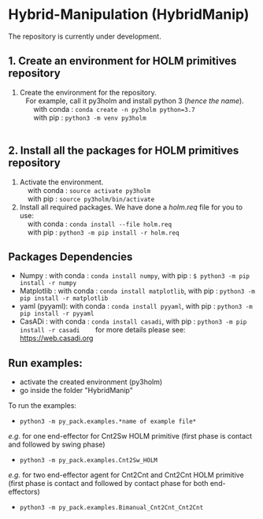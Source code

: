 # Hybrid-Manipulation (HybridManip)

The repository is currently under development.


## 1. Create an environment for HOLM primitives repository
1. Create the environment for the repository.<br/> 
&nbsp;&nbsp;&nbsp;For example, call it py3holm and install python 3 (*hence the name*).<br/> 
&nbsp;&nbsp;&nbsp;&nbsp;&nbsp;&nbsp; with conda : ```conda create -n py3holm python=3.7```<br/>
&nbsp;&nbsp;&nbsp;&nbsp;&nbsp;&nbsp; with pip : ```python3 -m venv py3holm```<br/><br/>


## 2. Install all the packages for HOLM primitives repository
1. Activate the environment.<br/> 
&nbsp;&nbsp;&nbsp; with conda : ```source activate py3holm```<br/> 
&nbsp;&nbsp;&nbsp; with pip : ```source py3holm/bin/activate```
2. Install all required packages. We have done a *holm.req* file for you to use:<br/> 
&nbsp;&nbsp;&nbsp; with conda : ```conda install --file holm.req```<br/> 
&nbsp;&nbsp;&nbsp; with pip : ```python3 -m pip install -r holm.req```

## Packages Dependencies 

* Numpy : with conda : ```conda install numpy```,  with pip : ```$ python3 -m pip install -r numpy``` 
* Matplotlib : with conda : ```conda install matplotlib```,  with pip : ```python3 -m pip install -r matplotlib``` 
* yaml (pyyaml): with conda : ```conda install pyyaml```,  with pip : ```python3 -m pip install -r pyyaml``` 
* CasADi : with conda : ```conda install casadi```,  with pip : ```python3 -m pip install -r casadi``` 
&nbsp;&nbsp;&nbsp;&nbsp;&nbsp;&nbsp; for more details please see: https://web.casadi.org


## Run examples: 

* activate the created environment (py3holm)
* go inside the folder "HybridManip"

To run the examples:
* ```python3 -m py_pack.examples.*name of example file*```

*e.g.* for one end-effector for Cnt2Sw HOLM primitive (first phase is contact and followed by swing phase)
* ```python3 -m py_pack.examples.Cnt2Sw_HOLM```


*e.g.* for two end-effector agent for Cnt2Cnt and Cnt2Cnt HOLM primitive (first phase is contact and followed by contact phase for both end-effectors)
* ```python3 -m py_pack.examples.Bimanual_Cnt2Cnt_Cnt2Cnt```



